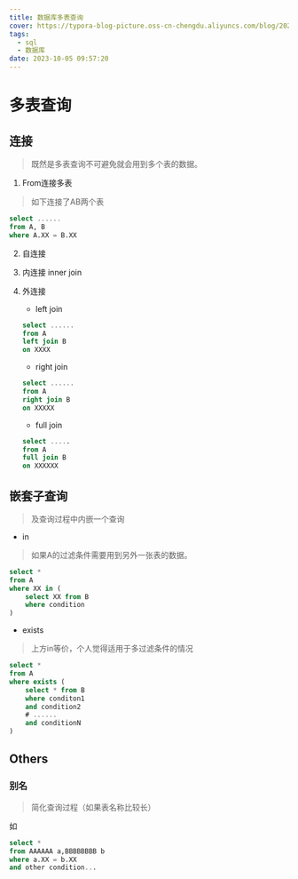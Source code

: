 ```yaml
---
title: 数据库多表查询
cover: https://typora-blog-picture.oss-cn-chengdu.aliyuncs.com/blog/20231005100514.png
tags:
  - sql
  - 数据库
date: 2023-10-05 09:57:20
---
```





# 多表查询



## 连接



> 既然是多表查询不可避免就会用到多个表的数据。



1. From连接多表

> 如下连接了AB两个表

```sql
select ......
from A, B
where A.XX = B.XX
```

2. 自连接

3. 内连接 inner join

4. 外连接

   - left join

   ```sql
   select ......
   from A
   left join B
   on XXXX
   ```

   - right join

   ```sql
   select ......
   from A
   right join B
   on XXXXX
   ```

   - full join

   ```sql
   select .....
   from A
   full join B
   on XXXXXX
   ```

   





## 嵌套子查询



> 及查询过程中内嵌一个查询



- in

>  如果A的过滤条件需要用到另外一张表的数据。

```sql
select *
from A
where XX in (
	select XX from B
    where condition
)
```

- exists

> 上方in等价，个人觉得适用于多过滤条件的情况

```sql
select *
from A
where exists (
	select * from B
    where conditon1
    and condition2
    # ......
    and conditionN
)
```



## Others



### 别名



> 简化查询过程（如果表名称比较长）

如

```sql
select * 
from AAAAAA a,BBBBBBBB b
where a.XX = b.XX
and other condition...
```









